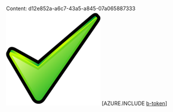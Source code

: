 Content: d12e852a-a6c7-43a5-a845-07a065887333![image](e6c38cce-b11a-4cf0-9001-c066b115d742.png)
[AZURE.INCLUDE [b-token](632eb158-1354-49f7-90d8-7f27d544070b.md)]
